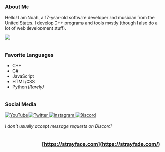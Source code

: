 ### **About Me**
Hello! I am Noah, a 17-year-old software developer and musician from the United States.
I develop C++ programs and tools mostly (though I also do a lot of web development stuff).

<img src="https://github-readme-activity-graph.cyclic.app/graph?username=Strayfade&theme=github-compact&bg_color=FFFFFF00&line=808080&point=80808000&hide_title=true&hide_border=true&area=false">

#

### **Favorite Languages**
 - C++
 - C#
 - JavaScript
 - HTML/CSS
 - Python *(Rarely)*
 
#
 
### **Social Media**
<div>
  <a href="https://youtube.com/Strayfade">
    <img alt="YouTube" src="https://img.shields.io/badge/-YouTube-FF0000?style=flat-square&logo=Youtube&logoColor=white"/>
  </a>
  <a href="https://twitter.com/Strayfade">
    <img alt="Twitter" src="https://img.shields.io/badge/-Twitter-1DA1F2?style=flat-square&logo=Twitter&logoColor=white"/>
  </a>
  <a href="http://instagram.com/strayfade">
    <img alt="Instagram" src="https://img.shields.io/badge/-Instagram-C13584?style=flat-square&logo=Instagram&logoColor=white"/>
  </a>
  <a href="http://discord.com/users/455790298082181120">
    <img alt="Discord" src="https://img.shields.io/badge/-Discord-5865F2?style=flat-square&logo=Discord&logoColor=white"/>
  </a>
</div>

###### *I don't usually accept message requests on Discord!*

#

<div align="right">

### [https://strayfade.com](https://strayfade.com/)

</div>
